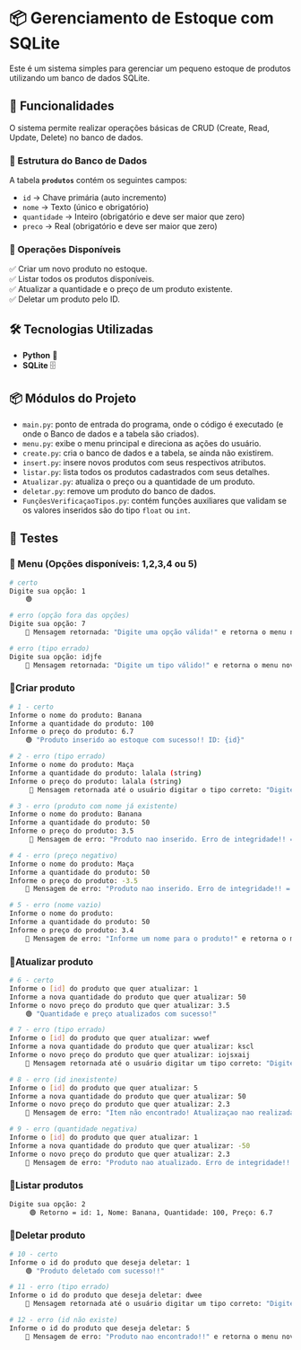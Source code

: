 # 📦 Gerenciamento de Estoque com SQLite

Este é um sistema simples para gerenciar um pequeno estoque de produtos utilizando um banco de dados SQLite.

## 🚀 Funcionalidades

O sistema permite realizar operações básicas de CRUD (Create, Read, Update, Delete) no banco de dados.

### 📌 Estrutura do Banco de Dados

A tabela **`produtos`** contém os seguintes campos:

- `id` → Chave primária (auto incremento)
- `nome` → Texto (único e obrigatório)
- `quantidade` → Inteiro (obrigatório e deve ser maior que zero)
- `preco` → Real (obrigatório e deve ser maior que zero)

### 🔧 Operações Disponíveis

✅ Criar um novo produto no estoque.  
✅ Listar todos os produtos disponíveis.  
✅ Atualizar a quantidade e o preço de um produto existente.  
✅ Deletar um produto pelo ID.

## 🛠 Tecnologias Utilizadas

- **Python** 🐍
- **SQLite** 🗄️

 ## 📦 Módulos do Projeto

- `main.py`: ponto de entrada do programa, onde o código é executado (e onde o Banco de dados e a tabela são criados).
- `menu.py`: exibe o menu principal e direciona as ações do usuário.
- `create.py`: cria o banco de dados e a tabela, se ainda não existirem.
- `insert.py`: insere novos produtos com seus respectivos atributos.
- `listar.py`: lista todos os produtos cadastrados com seus detalhes.
- `Atualizar.py`: atualiza o preço ou a quantidade de um produto.
- `deletar.py`: remove um produto do banco de dados.
- `FunçõesVerificaçaoTipos.py`: contém funções auxiliares que validam se os valores inseridos são do tipo `float` ou `int`.




## 📌 Testes

### 🔹 Menu (Opções disponíveis: 1,2,3,4 ou 5)

```sh
# certo
Digite sua opção: 1
    🟢

# erro (opção fora das opções)
Digite sua opção: 7
    🔴 Mensagem retornada: "Digite uma opção válida!" e retorna o menu novamente

# erro (tipo errado)
Digite sua opção: idjfe
    🔴 Mensagem retornada: "Digite um tipo válido!" e retorna o menu novamente

```

### 🔹Criar produto

```sh
# 1 - certo
Informe o nome do produto: Banana
Informe a quantidade do produto: 100 
Informe o preço do produto: 6.7
    🟢 "Produto inserido ao estoque com sucesso!! ID: {id}"

# 2 - erro (tipo errado)
Informe o nome do produto: Maça
Informe a quantidade do produto: lalala (string)  
Informe o preço do produto: lalala (string)
     🔴 Mensagem retornada até o usuário digitar o tipo correto: "Digite um tipo válido!"

# 3 - erro (produto com nome já existente)
Informe o nome do produto: Banana  
Informe a quantidade do produto: 50 
Informe o preço do produto: 3.5 
     🔴 Mensagem de erro: "Produto nao inserido. Erro de integridade!! = UNIQUE constraint failed: produtos.nome" e retorna o menu novamente

# 4 - erro (preço negativo)
Informe o nome do produto: Maça  
Informe a quantidade do produto: 50 
Informe o preço do produto: -3.5
    🔴 Mensagem de erro: "Produto nao inserido. Erro de integridade!! = CHECK constraint failed: preco > 0" e retorna o menu novamente

# 5 - erro (nome vazio)
Informe o nome do produto:   
Informe a quantidade do produto: 50 
Informe o preço do produto: 3.4
    🔴 Mensagem de erro: "Informe um nome para o produto!" e retorna o menu novamente

```

### 🔹Atualizar produto

```sh
# 6 - certo
Informe o [id] do produto que quer atualizar: 1 
Informe a nova quantidade do produto que quer atualizar: 50 
Informe o novo preço do produto que quer atualizar: 3.5
    🟢 "Quantidade e preço atualizados com sucesso!"

# 7 - erro (tipo errado)
Informe o [id] do produto que quer atualizar: wwef 
Informe a nova quantidade do produto que quer atualizar: kscl 
Informe o novo preço do produto que quer atualizar: iojsxaij
    🔴 Mensagem retornada até o usuário digitar um tipo correto: "Digite um tipo valido!" 

# 8 - erro (id inexistente)
Informe o [id] do produto que quer atualizar: 5 
Informe a nova quantidade do produto que quer atualizar: 50 
Informe o novo preço do produto que quer atualizar: 2.3
    🔴 Mensagem de erro: "Item não encontrado! Atualizaçao nao realizada" e retorna o menu novamente

# 9 - erro (quantidade negativa)
Informe o [id] do produto que quer atualizar: 1 
Informe a nova quantidade do produto que quer atualizar: -50 
Informe o novo preço do produto que quer atualizar: 2.3
    🔴 Mensagem de erro: "Produto nao atualizado. Erro de integridade!! = CHECK constraint failed: quantidade > 0" e retorna o menu novamente

```


### 🔹Listar produtos
```sh
Digite sua opção: 2
     🟢 Retorno = id: 1, Nome: Banana, Quantidade: 100, Preço: 6.7
```


### 🔹Deletar produto

```sh
# 10 - certo
Informe o id do produto que deseja deletar: 1
    🟢 "Produto deletado com sucesso!!"

# 11 - erro (tipo errado)
Informe o id do produto que deseja deletar: dwee
    🔴 Mensagem retornada até o usuário digitar um tipo correto: "Digite um tipo valido!" 

# 12 - erro (id não existe)
Informe o id do produto que deseja deletar: 5
    🔴 Mensagem de erro: "Produto nao encontrado!!" e retorna o menu novamente
```





 
